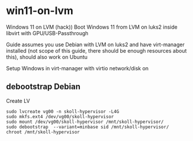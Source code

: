 # win11-on-lvm
Windows 11 on LVM (hack))
Boot Windows 11 from LVM on luks2 inside libvirt with GPU/USB-Passthrough

Guide assumes you use Debian with LVM on luks2 and have virt-manager installed (not scope of this guide, there should be enough resources about this), should also work on Ubuntu

Setup Windows in virt-manager with virtio network/disk on 

## debootstrap Debian
Create LV
```
sudo lvcreate vg00 -n skoll-hypervisor -L4G
sudo mkfs.ext4 /dev/vg00/skoll-hypervisor
sudo mount /dev/vg00/skoll-hypervisor /mnt/skoll-hypervisor/
sudo debootstrap  --variant=minbase sid /mnt/skoll-hypervisor/
chroot /mnt/skoll-hypervisor
```
